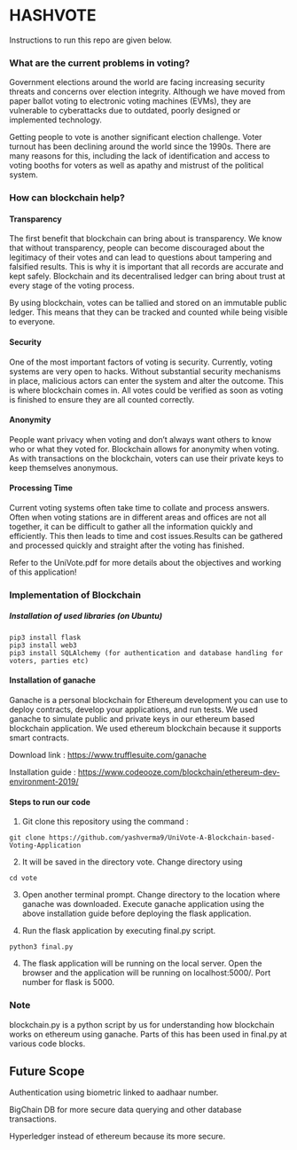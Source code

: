 # HASHVOTE

Instructions to run this repo are given below.

### What are the current problems in voting?

Government elections around the world are facing increasing security threats and concerns over election integrity.
Although we have moved from paper ballot voting to electronic voting machines (EVMs), they are vulnerable to cyberattacks due to outdated, poorly designed or implemented technology.

Getting people to vote is another significant election challenge. Voter turnout has been declining around the world since the 1990s. There are many reasons for this, including the lack of identification and access to voting booths for voters as well as apathy and mistrust of the political system.   

### How can blockchain help?

#### Transparency
The first benefit that blockchain can bring about is transparency. We know that without transparency, people can become discouraged about the legitimacy of their votes and can lead to questions about tampering and falsified results. This is why it is important that all records are accurate and kept safely. Blockchain and its decentralised ledger can bring about trust at every stage of the voting process.

By using blockchain, votes can be tallied and stored on an immutable public ledger. This means that they can be tracked and counted while being visible to everyone.

#### Security
One of the most important factors of voting is security. Currently, voting systems are very open to hacks. Without substantial security mechanisms in place, malicious actors can enter the system and alter the outcome. This is where blockchain comes in.
All votes could be verified as soon as voting is finished to ensure they are all counted correctly.

#### Anonymity
People want privacy when voting and don’t always want others to know who or what they voted for.
Blockchain allows for anonymity when voting. As with transactions on the blockchain, voters can use their private keys to keep themselves anonymous.

#### Processing Time
Current voting systems often take time to collate and process answers. Often when voting stations are in different areas and offices are not all together, it can be difficult to gather all the information quickly and efficiently. This then leads to time and cost issues.Results can be gathered and processed quickly and straight after the voting has finished.

Refer to the UniVote.pdf for more details about the objectives and working of this application!  


### Implementation of Blockchain

##### Installation of used libraries (on Ubuntu)

~~~
pip3 install flask
pip3 install web3
pip3 install SQLAlchemy (for authentication and database handling for voters, parties etc)
~~~

#### Installation of ganache
Ganache is a personal blockchain for Ethereum development you can use to deploy contracts, develop your applications, and run tests. We used ganache to simulate public and private keys in our ethereum based blockchain application. We used ethereum blockchain because it supports smart contracts.

Download link : https://www.trufflesuite.com/ganache

Installation guide : https://www.codeooze.com/blockchain/ethereum-dev-environment-2019/

#### Steps to run our code
1. Git clone this repository using the command :
```
git clone https://github.com/yashverma9/UniVote-A-Blockchain-based-Voting-Application
```

2. It will be saved in the directory vote. Change directory using
```
cd vote
```

3. Open another terminal prompt. Change directory to the location where ganache was downloaded. Execute ganache application using the above installation guide before deploying the flask application.  


4. Run the flask application by executing final.py script.
```
python3 final.py
```

4. The flask application will be running on the local server. Open the browser and the application will be running on localhost:5000/. Port number for flask is 5000.

### Note
blockchain.py is a python script by us for understanding how blockchain works on ethereum using ganache. Parts of this has been used in final.py at various code blocks.  

## Future Scope

Authentication using biometric linked to aadhaar number.

BigChain DB for more secure data querying and other database transactions.

Hyperledger instead of ethereum because its more secure.
